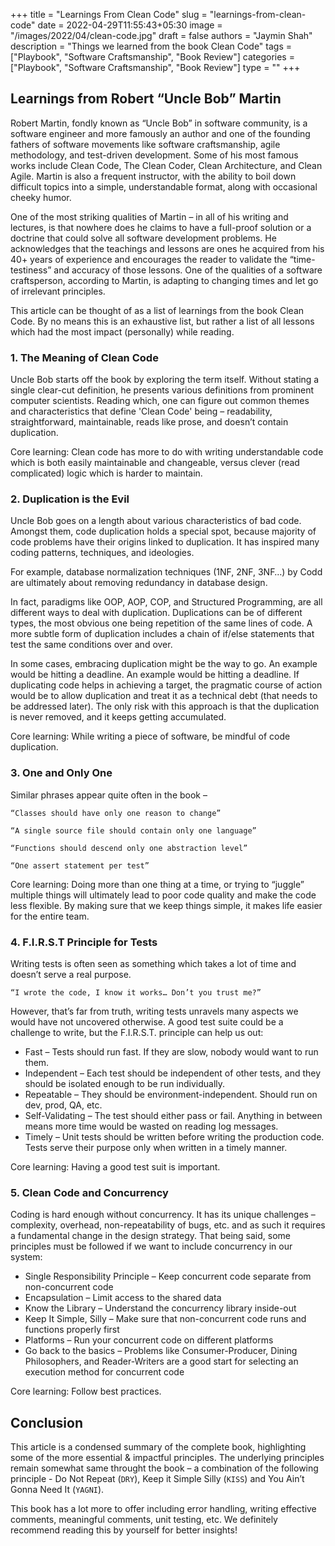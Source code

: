 +++
title = "Learnings From Clean Code"
slug = "learnings-from-clean-code"
date = 2022-04-29T11:55:43+05:30
image = "/images/2022/04/clean-code.jpg"
draft = false
authors = "Jaymin Shah"
description = "Things we learned from the book Clean Code"
tags = ["Playbook", "Software Craftsmanship", "Book Review"]
categories = ["Playbook", "Software Craftsmanship", "Book Review"]
type = ""
+++

## Learnings from Robert “Uncle Bob” Martin

Robert Martin, fondly known as “Uncle Bob” in software community, is a software engineer and more famously an author and one of the founding fathers of software movements like software craftsmanship, agile methodology, and test-driven development. Some of his most famous works include Clean Code, The Clean Coder, Clean Architecture, and Clean Agile. Martin is also a frequent instructor, with the ability to boil down difficult topics into a simple, understandable format, along with occasional cheeky humor.

One of the most striking qualities of Martin – in all of his writing and lectures, is that nowhere does he claims to have a full-proof solution or a doctrine that could solve all software development problems. He acknowledges that the teachings and lessons are ones he acquired from his 40+ years of experience and encourages the reader to validate the “time-testiness” and accuracy of those lessons. One of the qualities of a software craftsperson, according to Martin, is adapting to changing times and let go of irrelevant principles.

This article can be thought of as a list of learnings from the book Clean Code. By no means this is an exhaustive list, but rather a list of all lessons which had the most impact (personally) while reading.

### 1. The Meaning of Clean Code

Uncle Bob starts off the book by exploring the term itself.
Without stating a single clear-cut definition, he presents various definitions from prominent computer scientists.
Reading which, one can figure out common themes and characteristics that define 'Clean Code' being – readability, straightforward, maintainable, reads like prose, and doesn’t contain duplication.

Core learning: Clean code has more to do with writing understandable code which is both easily maintainable and changeable, versus clever (read complicated) logic which is harder to maintain.

### 2. Duplication is the Evil

Uncle Bob goes on a length about various characteristics of bad code.
Amongst them, code duplication holds a special spot, because majority of code problems have their origins linked to duplication.
It has inspired many coding patterns, techniques, and ideologies.

For example, database normalization techniques (1NF, 2NF, 3NF…) by Codd are ultimately about removing redundancy in database design.

In fact, paradigms like OOP, AOP, COP, and Structured Programming, are all different ways to deal with duplication.
Duplications can be of different types, the most obvious one being repetition of the same lines of code.
A more subtle form of duplication includes a chain of if/else statements that test the same conditions over and over.

In some cases, embracing duplication might be the way to go. An example would be hitting a deadline.
An example would be hitting a deadline.
If duplicating code helps in achieving a target, the pragmatic course of action would be to allow duplication and treat it as a technical debt (that needs to be addressed later).
The only risk with this approach is that the duplication is never removed, and it keeps getting accumulated.

Core learning: While writing a piece of software, be mindful of code duplication.

### 3. One and Only One

Similar phrases appear quite often in the book –

`“Classes should have only one reason to change”`

`“A single source file should contain only one language”`

`“Functions should descend only one abstraction level”`

`“One assert statement per test”`

Core learning: Doing more than one thing at a time, or trying to “juggle” multiple things will ultimately lead to poor code quality and make the code less flexible. By making sure that we keep things simple, it makes life easier for the entire team.

### 4. F.I.R.S.T Principle for Tests

Writing tests is often seen as something which takes a lot of time and doesn’t serve a real purpose.

`“I wrote the code, I know it works… Don’t you trust me?”`

However, that’s far from truth, writing tests unravels many aspects we would have not uncovered otherwise.
A good test suite could be a challenge to write, but the F.I.R.S.T. principle can help us out:

* Fast – Tests should run fast. If they are slow, nobody would want to run them.
* Independent – Each test should be independent of other tests, and they should be isolated enough to be run individually.
* Repeatable – They should be environment-independent. Should run on dev, prod, QA, etc.
* Self-Validating – The test should either pass or fail. Anything in between means more time would be wasted on reading log messages.
* Timely – Unit tests should be written before writing the production code. Tests serve their purpose only when written in a timely manner.

Core learning: Having a good test suit is important.

### 5. Clean Code and Concurrency

Coding is hard enough without concurrency.
It has its unique challenges – complexity, overhead, non-repeatability of bugs, etc. and as such it requires a fundamental change in the design strategy.
That being said, some principles must be followed if we want to include concurrency in our system:

* Single Responsibility Principle – Keep concurrent code separate from non-concurrent code
* Encapsulation – Limit access to the shared data
* Know the Library – Understand the concurrency library inside-out
* Keep It Simple, Silly – Make sure that non-concurrent code runs and functions properly first
* Platforms – Run your concurrent code on different platforms
* Go back to the basics – Problems like Consumer-Producer, Dining Philosophers, and Reader-Writers are a good start for selecting an execution method for concurrent code

Core learning: Follow best practices.

## Conclusion

This article is a condensed summary of the complete book, highlighting some of the more essential & impactful principles.
The underlying principles remain somewhat same throught the book – a combination of the following principle - Do Not Repeat (`DRY`), Keep it Simple Silly (`KISS`) and You Ain’t Gonna Need It (`YAGNI`).

This book has a lot more to offer including error handling, writing effective comments, meaningful comments, unit testing, etc.
We definitely recommend reading this by yourself for better insights!
